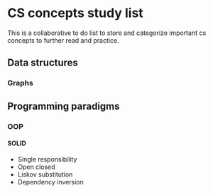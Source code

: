 # CS concepts study list
This is a collaborative to do list to store and categorize important cs concepts to further read and practice.

## Data structures
### Graphs

## Programming paradigms
### OOP
#### SOLID
- Single responsibility 
- Open closed
- Liskov substitution
- Dependency inversion
